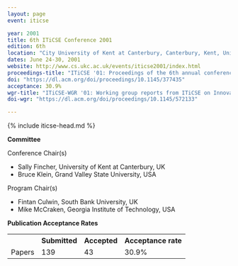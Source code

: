```yaml
---
layout: page
event: iticse

year: 2001
title: 6th ITiCSE Conference 2001
edition: 6th
location: "City University of Kent at Canterbury, Canterbury, Kent, United Kingdom"
dates: June 24-30, 2001
website: http://www.cs.ukc.ac.uk/events/iticse2001/index.html
proceedings-title: "ITiCSE '01: Proceedings of the 6th annual conference on Innovation and technology in computer science education"  
doi: "https://dl.acm.org/doi/proceedings/10.1145/377435"
acceptance: 30.9%
wgr-title: "ITiCSE-WGR '01: Working group reports from ITiCSE on Innovation and technology in computer science education"
doi-wgr: "https://dl.acm.org/doi/proceedings/10.1145/572133"

---
```


{% include iticse-head.md %}

**Committee**

Conference Chair(s)

-   Sally Fincher, University of Kent at Canterbury, UK
-   Bruce Klein, Grand Valley State University, USA

Program Chair(s)

-   Fintan Culwin, South Bank University, UK
-   Mike McCraken, Georgia Institute of Technology, USA

**Publication Acceptance Rates**

 <table class="table table-hover table-sm"><tbody><tr><th> </th>
<th>Submitted</th>
<th>Accepted</th>
<th>Acceptance rate</th>
</tr><tr><td>Papers</td>
<td>139</td>
<td>43</td>
<td>30.9%</td>

